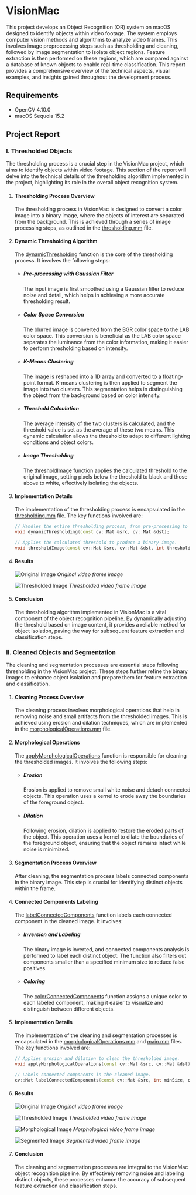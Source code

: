 # VisionMac
This project develops an Object Recognition (OR) system on macOS designed to identify objects within video footage. The system employs computer vision methods and algorithms to analyze video frames. This involves image preprocessing steps such as thresholding and cleaning, followed by image segmentation to isolate object regions. Feature extraction is then performed on these regions, which are compared against a database of known objects to enable real-time classification. This report provides a comprehensive overview of the technical aspects, visual examples, and insights gained throughout the development process.

## Requirements
- OpenCV 4.10.0
- macOS Sequoia 15.2

## Project Report
### I. Thresholded Objects

The thresholding process is a crucial step in the VisionMac project, which aims to identify objects within video footage. This section of the report will delve into the technical details of the thresholding algorithm implemented in the project, highlighting its role in the overall object recognition system.

1. #### Thresholding Process Overview
    The thresholding process in VisionMac is designed to convert a color image into a binary image, where the objects of interest are separated from the background. This is achieved through a series of image processing steps, as outlined in the [thresholding.mm](thresholding.mm) file.

2. #### Dynamic Thresholding Algorithm
    The [dynamicThresholding](thresholding.mm) function is the core of the thresholding process. It involves the following steps:

    - ##### Pre-processing with Gaussian Filter 
      The input image is first smoothed using a Gaussian filter to reduce noise and detail, which helps in achieving a more accurate thresholding result.
    - ##### Color Space Conversion
      The blurred image is converted from the BGR color space to the LAB color space. This conversion is beneficial as the LAB color space separates the luminance from the color information, making it easier to perform thresholding based on intensity.
    - ##### K-Means Clustering
      The image is reshaped into a 1D array and converted to a floating-point format. K-means clustering is then applied to segment the image into two clusters. This segmentation helps in distinguishing the object from the background based on color intensity.
    - ##### Threshold Calculation
      The average intensity of the two clusters is calculated, and the threshold value is set as the average of these two means. This dynamic calculation allows the threshold to adapt to different lighting conditions and object colors.
    - ##### Image Thresholding
      The [thresholdImage](thresholding.mm) function applies the calculated threshold to the original image, setting pixels below the threshold to black and those above to white, effectively isolating the objects.

3. #### Implementation Details
    The implementation of the thresholding process is encapsulated in the [thresholding.mm](thresholding.mm) file. The key functions involved are:
    ```cpp
    // Handles the entire thresholding process, from pre-processing to threshold application.
    void dynamicThresholding(const cv::Mat &src, cv::Mat &dst);
    ```
   ```cpp
   // Applies the calculated threshold to produce a binary image.
   void thresholdImage(const cv::Mat &src, cv::Mat &dst, int thresholdValue);
   ```

4. #### Results
    ![Original Image](images/original.jpeg)
       *Original video frame image*
   
    ![Thresholded Image](images/thresholded.jpeg)
       *Thresholded video frame image*

5. #### Conclusion
    The thresholding algorithm implemented in VisionMac is a vital component of the object recognition pipeline. By dynamically adjusting the threshold based on image content, it provides a reliable method for object isolation, paving the way for subsequent feature extraction and classification steps.

### II. Cleaned Objects and Segmentation

The cleaning and segmentation processes are essential steps following thresholding in the VisionMac project. These steps further refine the binary images to enhance object isolation and prepare them for feature extraction and classification.

1. #### Cleaning Process Overview
    The cleaning process involves morphological operations that help in removing noise and small artifacts from the thresholded images. This is achieved using erosion and dilation techniques, which are implemented in the [morphologicalOperations.mm](morphologicalOperations.mm) file.

2. #### Morphological Operations
    The [applyMorphologicalOperations](morphologicalOperations.mm) function is responsible for cleaning the thresholded images. It involves the following steps:

    - ##### Erosion
      Erosion is applied to remove small white noise and detach connected objects. This operation uses a kernel to erode away the boundaries of the foreground object.
    - ##### Dilation
      Following erosion, dilation is applied to restore the eroded parts of the object. This operation uses a kernel to dilate the boundaries of the foreground object, ensuring that the object remains intact while noise is minimized.

3. #### Segmentation Process Overview
    After cleaning, the segmentation process labels connected components in the binary image. This step is crucial for identifying distinct objects within the frame.

4. #### Connected Components Labeling
    The [labelConnectedComponents](main.mm) function labels each connected component in the cleaned image. It involves:

    - ##### Inversion and Labeling
      The binary image is inverted, and connected components analysis is performed to label each distinct object. The function also filters out components smaller than a specified minimum size to reduce false positives.
    - ##### Coloring
      The [colorConnectedComponents](main.mm) function assigns a unique color to each labeled component, making it easier to visualize and distinguish between different objects.

5. #### Implementation Details
    The implementation of the cleaning and segmentation processes is encapsulated in the [morphologicalOperations.mm](morphologicalOperations.mm) and [main.mm](main.mm) files. The key functions involved are:
    ```cpp
    // Applies erosion and dilation to clean the thresholded image.
    void applyMorphologicalOperations(const cv::Mat &src, cv::Mat &dst);
    ```
    ```cpp
    // Labels connected components in the cleaned image.
    cv::Mat labelConnectedComponents(const cv::Mat &src, int minSize, cv::Mat &stats);
    ```

6. #### Results
    ![Original Image](images/segment_original.jpeg)
       *Original video frame image*
   
    ![Thresholded Image](images/segment_thresholded.jpeg)
       *Thresholded video frame image*
   
    ![Morphological Image](images/segment_morphological.jpeg)
       *Morphological video frame image*
   
    ![Segmented Image](images/segment_segmented.jpeg)
       *Segmented video frame image*

8. #### Conclusion
    The cleaning and segmentation processes are integral to the VisionMac object recognition pipeline. By effectively removing noise and labeling distinct objects, these processes enhance the accuracy of subsequent feature extraction and classification steps.
